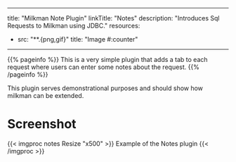 
---
title: "Milkman Note Plugin"
linkTitle: "Notes"
description: "Introduces Sql Requests to Milkman using JDBC."
resources:
- src: "**.{png,gif}"
  title: "Image #:counter"
---

{{% pageinfo %}}
This is a very simple plugin that adds a tab to each request where users can enter some notes about the request.
{{% /pageinfo %}}

This plugin serves demonstrational purposes and should show how milkman can be extended.

# Screenshot

{{< imgproc notes Resize "x500" >}}
Example of the Notes plugin
{{< /imgproc >}}